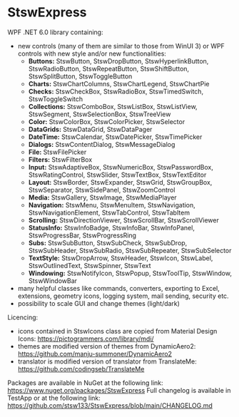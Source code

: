 # StswExpress
WPF .NET 6.0 library containing:
- new controls (many of them are similar to those from WinUI 3) or WPF controls with new style and/or new functionalities:
  - **Buttons:** StswButton, StswDropButton, StswHyperlinkButton, StswRadioButton, StswRepeatButton, StswShiftButton, StswSplitButton, StswToggleButton
  - **Charts:** StswChartColumns, StswChartLegend, StswChartPie
  - **Checks:** StswCheckBox, StswRadioBox, StswTimedSwitch, StswToggleSwitch
  - **Collections:** StswComboBox, StswListBox, StswListView, StswSegment, StswSelectionBox, StswTreeView
  - **Color:** StswColorBox, StswColorPicker, StswSelector
  - **DataGrids:** StswDataGrid, StswDataPager
  - **DateTime:** StswCalendar, StswDatePicker, StswTimePicker
  - **Dialogs:** StswContentDialog, StswMessageDialog
  - **File:** StswFilePicker
  - **Filters:** StswFilterBox
  - **Input:** StswAdaptiveBox, StswNumericBox, StswPasswordBox, StswRatingControl, StswSlider, StswTextBox, StswTextEditor
  - **Layout:** StswBorder, StswExpander, StswGrid, StswGroupBox, StswSeparator, StswSidePanel, StswZoomControl
  - **Media:** StswGallery, StswImage, StswMediaPlayer
  - **Navigation:** StswMenu, StswMenuItem, StswNavigation, StswNavigationElement, StswTabControl, StswTabItem
  - **Scrolling:** StswDirectionViewer, StswScrollBar, StswScrollViewer
  - **StatusInfo:** StswInfoBadge, StswInfoBar, StswInfoPanel, StswProgressBar, StswProgressRing
  - **Subs:** StswSubButton, StswSubCheck, StswSubDrop, StswSubHeader, StswSubRadio, StswSubRepeater, StswSubSelector
  - **TextStyle:** StswDropArrow, StswHeader, StswIcon, StswLabel, StswOutlinedText, StswSpinner, StswText
  - **Windowing:** StswNotifyIcon, StswPopup, StswToolTip, StswWindow, StswWindowBar
- many helpful classes like commands, converters, exporting to Excel, extensions, geometry icons, logging system, mail sending, security etc.
- possibility to scale GUI and change themes (light/dark)

Licencing:
- icons contained in StswIcons class are copied from Material Design Icons: https://pictogrammers.com/library/mdi/
- themes are modified version of themes from DynamicAero2: https://github.com/manju-summoner/DynamicAero2
- translator is modified version of translator from TranslateMe: https://github.com/codingseb/TranslateMe

Packages are available in NuGet at the following link: https://www.nuget.org/packages/StswExpress
Full changelog is available in TestApp or at the following link: https://github.com/stsw133/StswExpress/blob/main/CHANGELOG.md
